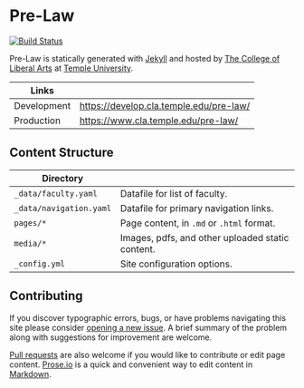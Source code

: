 # Pre-Law

[![Build Status][travis-img]][travis]

Pre-Law is statically generated with [Jekyll](https://jekyllrb.com) and hosted by [The College of Liberal Arts](https://liberalarts.temple.edu) at [Temple University](https://temple.edu).

| Links |  |
| --- | --- |
| Development | https://develop.cla.temple.edu/pre-law/ |
| Production | https://www.cla.temple.edu/pre-law/ |

## Content Structure

| Directory |  |
| --- | --- |
| ````_data/faculty.yaml```` | Datafile for list of faculty. |
| ````_data/navigation.yaml```` | Datafile for primary   navigation links. |
| ````pages/*```` | Page content, in ````.md```` or ````.html```` format. |
| ````media/*```` | Images, pdfs, and other uploaded static content. |
| ````_config.yml```` | Site configuration options. |

## Contributing

If you discover typographic errors, bugs, or have problems navigating this site please consider [opening a new issue][issue]. A brief summary of the problem along with suggestions for improvement are welcome.

[Pull requests][pr] are also welcome if you would like to contribute or edit page content. [Prose.io][prose] is a quick and convenient way to edit content in [Markdown][md].


[travis]: https://travis-ci.org/TULiberalArts/Pre-Law
[travis-img]: https://travis-ci.org/TULiberalArts/Pre-Law.svg?branch=master
[jekyll]: https://https://jekyllrb.com
[issue]: https://github.com/TULiberalArts/Pre-Law/issues
[pr]: https://help.github.com/articles/about-pull-requests/
[prose]: https://prose.io/#TULiberalArts/Pre-Law
[md]: http://whatismarkdown.com/
